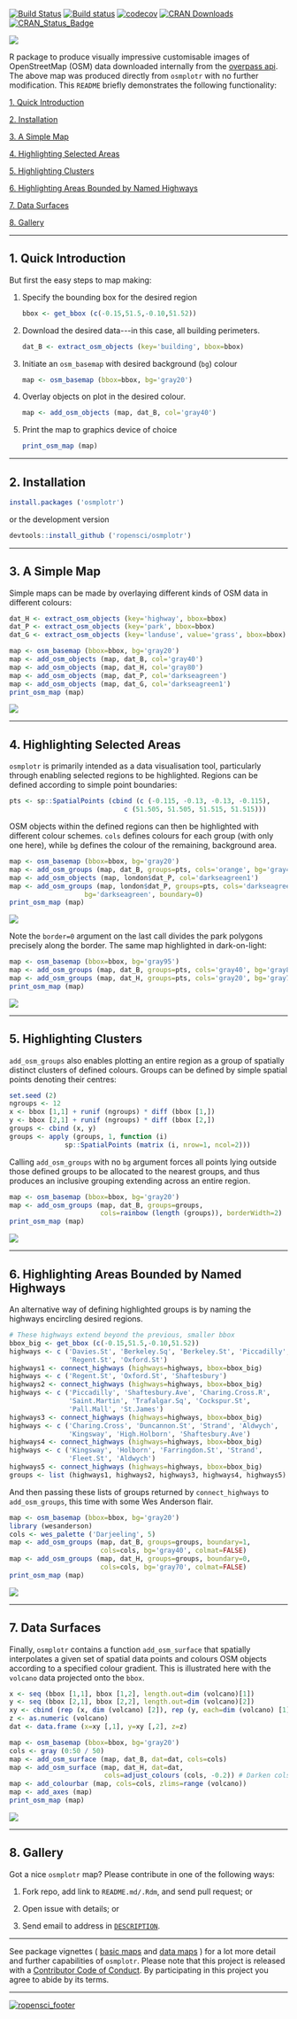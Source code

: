 [![Build Status](https://travis-ci.org/ropensci/osmplotr.svg?branch=master)](https://travis-ci.org/ropensci/osmplotr) [![Build status](https://ci.appveyor.com/api/projects/status/github/ropensci/osmplotr?svg=true)](https://ci.appveyor.com/project/ropensci/osmplotr) [![codecov](https://codecov.io/gh/ropensci/osmplotr/branch/master/graph/badge.svg)](https://codecov.io/gh/ropensci/osmplotr) [![CRAN Downloads](http://cranlogs.r-pkg.org/badges/grand-total/osmplotr?color=orange)](http://cran.r-project.org/package=osmplotr) [![CRAN\_Status\_Badge](http://www.r-pkg.org/badges/version/osmplotr)](http://cran.r-project.org/package=osmplotr)

![](./figure/map1.png)

R package to produce visually impressive customisable images of OpenStreetMap (OSM) data downloaded internally from the [overpass api](http://overpass-api.de/). The above map was produced directly from `osmplotr` with no further modification. This `README` briefly demonstrates the following functionality:

[1. Quick Introduction](#1%20intro)

[2. Installation](#2%20installation)

[3. A Simple Map](#3%20simple%20map)

[4. Highlighting Selected Areas](#4%20highlighting%20areas)

[5. Highlighting Clusters](#5%20highlighting%20clusters)

[6. Highlighting Areas Bounded by Named Highways](#6%20highlighting%20with%20highways)

[7. Data Surfaces](#7%20data%20surfaces)

[8. Gallery](#8%20gallery)

------------------------------------------------------------------------

<a name="1 intro"></a>1. Quick Introduction
-------------------------------------------

But first the easy steps to map making:

1.  Specify the bounding box for the desired region

    ``` r
    bbox <- get_bbox (c(-0.15,51.5,-0.10,51.52))
    ```

2.  Download the desired data---in this case, all building perimeters.

    ``` r
    dat_B <- extract_osm_objects (key='building', bbox=bbox)
    ```

3.  Initiate an `osm_basemap` with desired background (`bg`) colour

    ``` r
    map <- osm_basemap (bbox=bbox, bg='gray20')
    ```

4.  Overlay objects on plot in the desired colour.

    ``` r
    map <- add_osm_objects (map, dat_B, col='gray40')
    ```

5.  Print the map to graphics device of choice

    ``` r
    print_osm_map (map)
    ```

------------------------------------------------------------------------

<a name="2 installation"></a>2. Installation
--------------------------------------------

``` r
install.packages ('osmplotr')
```

or the development version

``` r
devtools::install_github ('ropensci/osmplotr')
```

------------------------------------------------------------------------

<a name="3 simple map"></a>3. A Simple Map
------------------------------------------

Simple maps can be made by overlaying different kinds of OSM data in different colours:

``` r
dat_H <- extract_osm_objects (key='highway', bbox=bbox)
dat_P <- extract_osm_objects (key='park', bbox=bbox)
dat_G <- extract_osm_objects (key='landuse', value='grass', bbox=bbox)
```

``` r
map <- osm_basemap (bbox=bbox, bg='gray20')
map <- add_osm_objects (map, dat_B, col='gray40')
map <- add_osm_objects (map, dat_H, col='gray80')
map <- add_osm_objects (map, dat_P, col='darkseagreen')
map <- add_osm_objects (map, dat_G, col='darkseagreen1')
print_osm_map (map)
```

![](./figure/map2.png)

------------------------------------------------------------------------

<a name="4 highlighting areas"></a>4. Highlighting Selected Areas
-----------------------------------------------------------------

`osmplotr` is primarily intended as a data visualisation tool, particularly through enabling selected regions to be highlighted. Regions can be defined according to simple point boundaries:

``` r
pts <- sp::SpatialPoints (cbind (c (-0.115, -0.13, -0.13, -0.115),
                             c (51.505, 51.505, 51.515, 51.515)))
```

OSM objects within the defined regions can then be highlighted with different colour schemes. `cols` defines colours for each group (with only one here), while `bg` defines the colour of the remaining, background area.

``` r
map <- osm_basemap (bbox=bbox, bg='gray20')
map <- add_osm_groups (map, dat_B, groups=pts, cols='orange', bg='gray40')
map <- add_osm_objects (map, london$dat_P, col='darkseagreen1')
map <- add_osm_groups (map, london$dat_P, groups=pts, cols='darkseagreen1',
                   bg='darkseagreen', boundary=0)
print_osm_map (map)
```

![](./figure/map3.png)

Note the `border=0` argument on the last call divides the park polygons precisely along the border. The same map highlighted in dark-on-light:

``` r
map <- osm_basemap (bbox=bbox, bg='gray95')
map <- add_osm_groups (map, dat_B, groups=pts, cols='gray40', bg='gray85')
map <- add_osm_groups (map, dat_H, groups=pts, cols='gray20', bg='gray70')
print_osm_map (map)
```

![](./figure/map4.png)

------------------------------------------------------------------------

<a name="5 highlighting clusters"></a>5. Highlighting Clusters
--------------------------------------------------------------

`add_osm_groups` also enables plotting an entire region as a group of spatially distinct clusters of defined colours. Groups can be defined by simple spatial points denoting their centres:

``` r
set.seed (2)
ngroups <- 12
x <- bbox [1,1] + runif (ngroups) * diff (bbox [1,])
y <- bbox [2,1] + runif (ngroups) * diff (bbox [2,])
groups <- cbind (x, y)
groups <- apply (groups, 1, function (i) 
              sp::SpatialPoints (matrix (i, nrow=1, ncol=2)))
```

Calling `add_osm_groups` with no `bg` argument forces all points lying outside those defined groups to be allocated to the nearest groups, and thus produces an inclusive grouping extending across an entire region.

``` r
map <- osm_basemap (bbox=bbox, bg='gray20')
map <- add_osm_groups (map, dat_B, groups=groups, 
                       cols=rainbow (length (groups)), borderWidth=2)
print_osm_map (map)
```

![](./figure/map5.png)

------------------------------------------------------------------------

<a name="6 highlighting with highways"></a>6. Highlighting Areas Bounded by Named Highways
------------------------------------------------------------------------------------------

An alternative way of defining highlighted groups is by naming the highways encircling desired regions.

``` r
# These highways extend beyond the previous, smaller bbox
bbox_big <- get_bbox (c(-0.15,51.5,-0.10,51.52))
highways <- c ('Davies.St', 'Berkeley.Sq', 'Berkeley.St', 'Piccadilly',
               'Regent.St', 'Oxford.St')
highways1 <- connect_highways (highways=highways, bbox=bbox_big)
highways <- c ('Regent.St', 'Oxford.St', 'Shaftesbury')
highways2 <- connect_highways (highways=highways, bbox=bbox_big)
highways <- c ('Piccadilly', 'Shaftesbury.Ave', 'Charing.Cross.R',
               'Saint.Martin', 'Trafalgar.Sq', 'Cockspur.St',
               'Pall.Mall', 'St.James')
highways3 <- connect_highways (highways=highways, bbox=bbox_big)
highways <- c ('Charing.Cross', 'Duncannon.St', 'Strand', 'Aldwych',
               'Kingsway', 'High.Holborn', 'Shaftesbury.Ave')
highways4 <- connect_highways (highways=highways, bbox=bbox_big)
highways <- c ('Kingsway', 'Holborn', 'Farringdon.St', 'Strand',
               'Fleet.St', 'Aldwych')
highways5 <- connect_highways (highways=highways, bbox=bbox_big)
groups <- list (highways1, highways2, highways3, highways4, highways5)
```

And then passing these lists of groups returned by `connect_highways` to `add_osm_groups`, this time with some Wes Anderson flair.

``` r
map <- osm_basemap (bbox=bbox, bg='gray20')
library (wesanderson)
cols <- wes_palette ('Darjeeling', 5) 
map <- add_osm_groups (map, dat_B, groups=groups, boundary=1,
                       cols=cols, bg='gray40', colmat=FALSE)
map <- add_osm_groups (map, dat_H, groups=groups, boundary=0,
                       cols=cols, bg='gray70', colmat=FALSE)
print_osm_map (map)
```

![](./figure/map6.png)

------------------------------------------------------------------------

<a name="7 data surfaces"></a>7. Data Surfaces
----------------------------------------------

Finally, `osmplotr` contains a function `add_osm_surface` that spatially interpolates a given set of spatial data points and colours OSM objects according to a specified colour gradient. This is illustrated here with the `volcano` data projected onto the `bbox`.

``` r
x <- seq (bbox [1,1], bbox [1,2], length.out=dim (volcano)[1])
y <- seq (bbox [2,1], bbox [2,2], length.out=dim (volcano)[2])
xy <- cbind (rep (x, dim (volcano) [2]), rep (y, each=dim (volcano) [1]))
z <- as.numeric (volcano)
dat <- data.frame (x=xy [,1], y=xy [,2], z=z)
```

``` r
map <- osm_basemap (bbox=bbox, bg='gray20')
cols <- gray (0:50 / 50)
map <- add_osm_surface (map, dat_B, dat=dat, cols=cols)
map <- add_osm_surface (map, dat_H, dat=dat,
                        cols=adjust_colours (cols, -0.2)) # Darken cols by ~20%
map <- add_colourbar (map, cols=cols, zlims=range (volcano))
map <- add_axes (map)
print_osm_map (map)
```

![](./figure/map7.png)

------------------------------------------------------------------------

<a name="8 gallery"></a>8. Gallery
----------------------------------

Got a nice `osmplotr` map? Please contribute in one of the following ways:

1.  Fork repo, add link to `README.md/.Rdm`, and send pull request; or

2.  Open issue with details; or

3.  Send email to address in [`DESCRIPTION`](https://github.com/ropensci/osmplotr/blob/master/DESCRIPTION).

------------------------------------------------------------------------

See package vignettes ( [basic maps](https://cran.r-project.org/web/packages/osmplotr/vignettes/basic-maps.html) and [data maps](https://cran.r-project.org/web/packages/osmplotr/vignettes/data-maps.html) ) for a lot more detail and further capabilities of `osmplotr`. Please note that this project is released with a [Contributor Code of Conduct](CONDUCT.md). By participating in this project you agree to abide by its terms.

------------------------------------------------------------------------

[![ropensci\_footer](http://ropensci.org/public_images/github_footer.png)](http://ropensci.org)
